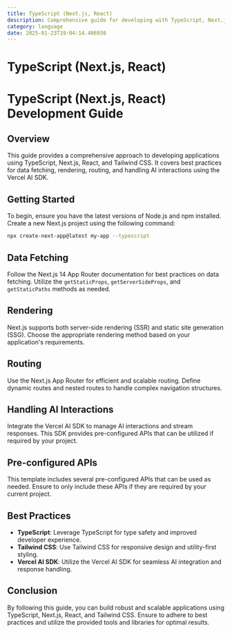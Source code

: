 ```yaml
---
title: TypeScript (Next.js, React)
description: Comprehensive guide for developing with TypeScript, Next.js, React, and Tailwind CSS. Includes best practices for data fetching, rendering, routing, and handling AI interactions using Vercel AI SDK.
category: language
date: 2025-01-23T19:04:14.406938
---
```


# TypeScript (Next.js, React)

# TypeScript (Next.js, React) Development Guide

## Overview
This guide provides a comprehensive approach to developing applications using TypeScript, Next.js, React, and Tailwind CSS. It covers best practices for data fetching, rendering, routing, and handling AI interactions using the Vercel AI SDK.

## Getting Started
To begin, ensure you have the latest versions of Node.js and npm installed. Create a new Next.js project using the following command:

```bash
npx create-next-app@latest my-app --typescript
```

## Data Fetching
Follow the Next.js 14 App Router documentation for best practices on data fetching. Utilize the `getStaticProps`, `getServerSideProps`, and `getStaticPaths` methods as needed.

## Rendering
Next.js supports both server-side rendering (SSR) and static site generation (SSG). Choose the appropriate rendering method based on your application's requirements.

## Routing
Use the Next.js App Router for efficient and scalable routing. Define dynamic routes and nested routes to handle complex navigation structures.

## Handling AI Interactions
Integrate the Vercel AI SDK to manage AI interactions and stream responses. This SDK provides pre-configured APIs that can be utilized if required by your project.

## Pre-configured APIs
This template includes several pre-configured APIs that can be used as needed. Ensure to only include these APIs if they are required by your current project.

## Best Practices
- **TypeScript**: Leverage TypeScript for type safety and improved developer experience.
- **Tailwind CSS**: Use Tailwind CSS for responsive design and utility-first styling.
- **Vercel AI SDK**: Utilize the Vercel AI SDK for seamless AI integration and response handling.

## Conclusion
By following this guide, you can build robust and scalable applications using TypeScript, Next.js, React, and Tailwind CSS. Ensure to adhere to best practices and utilize the provided tools and libraries for optimal results.
